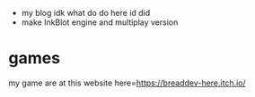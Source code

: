 

- my blog idk what do do here id did
- make InkBlot engine and multiplay version

# games 

my game are at 
this website
here=https://breaddev-here.itch.io/
